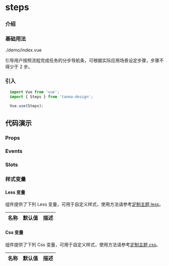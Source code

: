 # steps

### 介绍

### 基础用法

<demo-code>./demo/index.vue</demo-code>

引导用户按照流程完成任务的分步导航条，可根据实际应用场景设定步骤，步骤不得少于 2 步。

### 引入

```js
  import Vue from 'vue';
  import { Steps } from 'tanma-design';
  
  Vue.use(Steps);
```

## 代码演示



### Props

### Events

### Slots

### 样式变量

#### Less 变量

组件提供了下列 Less 变量，可用于自定义样式，使用方法请参考[定制主题 less](#/theme)。

名称 | 默认值 | 描述
-- | -- | --

#### Css 变量

组件提供了下列 Css 变量，可用于自定义样式，使用方法请参考[定制主题 css](#/theme2)。

名称 | 默认值 | 描述
-- | -- | --
